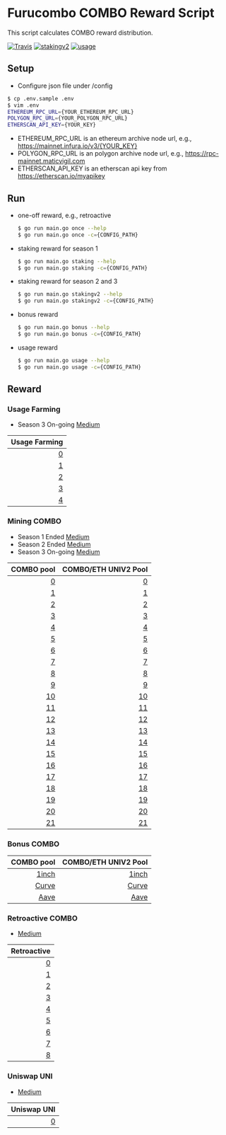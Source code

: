# Furucombo COMBO Reward Script

This script calculates COMBO reward distribution.

[![Travis](https://travis-ci.com/dinngodev/furucombo-reward-scripts.svg?branch=master)](https://travis-ci.com/dinngodev/furucombo-reward-scripts)
[![stakingv2](https://github.com/dinngodev/furucombo-reward-scripts/actions/workflows/stakingv2.yml/badge.svg)](https://github.com/dinngodev/furucombo-reward-scripts/actions/workflows/stakingv2.yml)
[![usage](https://github.com/dinngodev/furucombo-reward-scripts/actions/workflows/usage.yml/badge.svg)](https://github.com/dinngodev/furucombo-reward-scripts/actions/workflows/usage.yml)

## Setup
* Configure json file under /config

```sh
$ cp .env.sample .env
$ vim .env
ETHEREUM_RPC_URL={YOUR_ETHEREUM_RPC_URL}
POLYGON_RPC_URL={YOUR_POLYGON_RPC_URL}
ETHERSCAN_API_KEY={YOUR_KEY}
```

* ETHEREUM_RPC_URL is an ethereum archive node url, e.g., <https://mainnet.infura.io/v3/{YOUR_KEY}>
* POLYGON_RPC_URL is an polygon archive node url, e.g., <https://rpc-mainnet.maticvigil.com>
* ETHERSCAN_API_KEY is an etherscan api key from <https://etherscan.io/myapikey>

## Run

* one-off reward, e.g., retroactive

  ```sh
  $ go run main.go once --help
  $ go run main.go once -c={CONFIG_PATH}
  ```

* staking reward for season 1

  ```sh
  $ go run main.go staking --help
  $ go run main.go staking -c={CONFIG_PATH}
  ```

* staking reward for season 2 and 3

  ```sh
  $ go run main.go stakingv2 --help
  $ go run main.go stakingv2 -c={CONFIG_PATH}
  ```

* bonus reward

  ```sh
  $ go run main.go bonus --help
  $ go run main.go bonus -c={CONFIG_PATH}
  ```

* usage reward

  ```sh
  $ go run main.go usage --help
  $ go run main.go usage -c={CONFIG_PATH}
  ```

## Reward

### Usage Farming
* Season 3 On-going [Medium](https://medium.com/furucombo/combo-mining-season-3-5e5f248923b2)

| Usage Farming |
| ----------: |
| [0](/rewards/bonus/6/rewards.json) |
| [1](/rewards/bonus/7/rewards.json) |
| [2](/rewards/bonus/8/rewards.json) |
| [3](/rewards/bonus/9/rewards.json) |
| [4](/rewards/bonus/10/rewards.json) |


### Mining COMBO
* Season 1 Ended [Medium](https://medium.com/furucombo/announcing-furucombo-transaction-mining-program-33381f393230)
* Season 2 Ended [Medium](https://medium.com/furucombo/announcing-combo-mining-season-2-e0c20e586c47)
* Season 3 On-going [Medium](https://medium.com/furucombo/combo-mining-season-3-5e5f248923b2)

| COMBO pool | COMBO/ETH UNIV2 Pool |
| ---------: | -------------------: |
| [0](/rewards/staking/0/0x7c46eFAe8632A0c0e1C25718bae91b6b62D9A16E/rewards.json)   | [0](/rewards/staking/0/0x78d742F43Ce72B3D7bDBB2147c252F7a8bab3de4/rewards.json)   |
| [1](/rewards/staking/1/0x7c46eFAe8632A0c0e1C25718bae91b6b62D9A16E/rewards.json)   | [1](/rewards/staking/1/0x78d742F43Ce72B3D7bDBB2147c252F7a8bab3de4/rewards.json)   |
| [2](/rewards/staking/2/0x7c46eFAe8632A0c0e1C25718bae91b6b62D9A16E/rewards.json)   | [2](/rewards/staking/2/0x78d742F43Ce72B3D7bDBB2147c252F7a8bab3de4/rewards.json)   |
| [3](/rewards/staking/3/0x7c46eFAe8632A0c0e1C25718bae91b6b62D9A16E/rewards.json)   | [3](/rewards/staking/3/0x78d742F43Ce72B3D7bDBB2147c252F7a8bab3de4/rewards.json)   |
| [4](/rewards/staking/4/0x7c46eFAe8632A0c0e1C25718bae91b6b62D9A16E/rewards.json)   | [4](/rewards/staking/4/0x78d742F43Ce72B3D7bDBB2147c252F7a8bab3de4/rewards.json)   |
| [5](/rewards/staking/5/0x7c46eFAe8632A0c0e1C25718bae91b6b62D9A16E/rewards.json)   | [5](/rewards/staking/5/0x78d742F43Ce72B3D7bDBB2147c252F7a8bab3de4/rewards.json)   |
| [6](/rewards/staking/6/0x7c46eFAe8632A0c0e1C25718bae91b6b62D9A16E/rewards.json)   | [6](/rewards/staking/6/0x78d742F43Ce72B3D7bDBB2147c252F7a8bab3de4/rewards.json)   |
| [7](/rewards/staking/7/0x7c46eFAe8632A0c0e1C25718bae91b6b62D9A16E/rewards.json)   | [7](/rewards/staking/7/0x78d742F43Ce72B3D7bDBB2147c252F7a8bab3de4/rewards.json)   |
| [8](/rewards/staking/8/0x7c46eFAe8632A0c0e1C25718bae91b6b62D9A16E/rewards.json)   | [8](/rewards/staking/8/0x78d742F43Ce72B3D7bDBB2147c252F7a8bab3de4/rewards.json)   |
| [9](/rewards/staking/9/0x7c46eFAe8632A0c0e1C25718bae91b6b62D9A16E/rewards.json)   | [9](/rewards/staking/9/0x78d742F43Ce72B3D7bDBB2147c252F7a8bab3de4/rewards.json)   |
| [10](/rewards/staking/10/0x7c46eFAe8632A0c0e1C25718bae91b6b62D9A16E/rewards.json) | [10](/rewards/staking/10/0x78d742F43Ce72B3D7bDBB2147c252F7a8bab3de4/rewards.json) |
| [11](/rewards/staking/11/0x7c46eFAe8632A0c0e1C25718bae91b6b62D9A16E/rewards.json) | [11](/rewards/staking/11/0x78d742F43Ce72B3D7bDBB2147c252F7a8bab3de4/rewards.json) |
| [12](/rewards/staking/12/0x7c46eFAe8632A0c0e1C25718bae91b6b62D9A16E/rewards.json) | [12](/rewards/staking/12/0x78d742F43Ce72B3D7bDBB2147c252F7a8bab3de4/rewards.json) |
| [13](/rewards/staking/13/0x7c46eFAe8632A0c0e1C25718bae91b6b62D9A16E/rewards.json) | [13](/rewards/staking/13/0x78d742F43Ce72B3D7bDBB2147c252F7a8bab3de4/rewards.json) |
| [14](/rewards/staking/14/0x7c46eFAe8632A0c0e1C25718bae91b6b62D9A16E/rewards.json) | [14](/rewards/staking/14/0x78d742F43Ce72B3D7bDBB2147c252F7a8bab3de4/rewards.json) |
| [15](/rewards/staking/15/0x7c46eFAe8632A0c0e1C25718bae91b6b62D9A16E/rewards.json) | [15](/rewards/staking/15/0x78d742F43Ce72B3D7bDBB2147c252F7a8bab3de4/rewards.json) |
| [16](/rewards/staking/16/0x7c46eFAe8632A0c0e1C25718bae91b6b62D9A16E/rewards.json) | [16](/rewards/staking/16/0x78d742F43Ce72B3D7bDBB2147c252F7a8bab3de4/rewards.json) |
| [17](/rewards/staking/17/0x7c46eFAe8632A0c0e1C25718bae91b6b62D9A16E/rewards.json) | [17](/rewards/staking/17/0x78d742F43Ce72B3D7bDBB2147c252F7a8bab3de4/rewards.json) |
| [18](/rewards/staking/18/0x7c46eFAe8632A0c0e1C25718bae91b6b62D9A16E/rewards.json) | [18](/rewards/staking/18/0x78d742F43Ce72B3D7bDBB2147c252F7a8bab3de4/rewards.json) |
| [19](/rewards/staking/19/0x7c46eFAe8632A0c0e1C25718bae91b6b62D9A16E/rewards.json) | [19](/rewards/staking/19/0x78d742F43Ce72B3D7bDBB2147c252F7a8bab3de4/rewards.json) |
| [20](/rewards/staking/20/0x7c46eFAe8632A0c0e1C25718bae91b6b62D9A16E/rewards.json) | [20](/rewards/staking/20/0x78d742F43Ce72B3D7bDBB2147c252F7a8bab3de4/rewards.json) |
| [21](/rewards/staking/21/0x7c46eFAe8632A0c0e1C25718bae91b6b62D9A16E/rewards.json) | [21](/rewards/staking/21/0x78d742F43Ce72B3D7bDBB2147c252F7a8bab3de4/rewards.json) |


### Bonus COMBO
| COMBO pool | COMBO/ETH UNIV2 Pool |
| ---------: | -------------------: |
| [1inch](/rewards/bonus/0/rewards.json) |  [1inch](/rewards/bonus/1/rewards.json) |
| [Curve](/rewards/bonus/2/rewards.json) |  [Curve](/rewards/bonus/3/rewards.json) |
| [Aave](/rewards/bonus/4/rewards.json) |  [Aave](/rewards/bonus/5/rewards.json) |


### Retroactive COMBO
* [Medium](https://medium.com/furucombo/first-furucombo-grant-7b1e48175c99)

| Retroactive |
| ----------: |
| [0](/rewards/retroactive/0/rewards.json) |
| [1](/rewards/retroactive/1/rewards.json) |
| [2](/rewards/retroactive/2/rewards.json) |
| [3](/rewards/retroactive/3/rewards.json) |
| [4](/rewards/retroactive/4/rewards.json) |
| [5](/rewards/retroactive/5/rewards.json) |
| [6](/rewards/retroactive/6/rewards.json) |
| [7](/rewards/retroactive/7/rewards.json) |
| [8](/rewards/retroactive/8/rewards.json) |

### Uniswap UNI
* [Medium](https://medium.com/furucombo/uni-decision-has-been-made-distribution-to-community-253a51e742dc)

| Uniswap UNI |
| ----------: |
| [0](/rewards/uni_distribution/0/rewards.json) |
